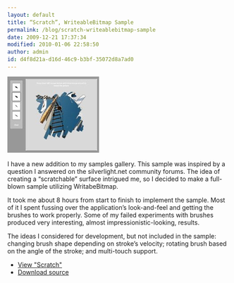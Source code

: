 ```yaml
---
layout: default
title: “Scratch”, WriteableBitmap Sample
permalink: /blog/scratch-writeablebitmap-sample
date: 2009-12-21 17:37:34
modified: 2010-01-06 22:58:50
author: admin
id: d4f8d21a-d16d-46c9-b3bf-35072d8a7ad0
---
```


![Screen](/i/2009-12-21-scratch-writeablebitmap-sample/screen.jpg)

I have a new addition to my samples gallery. This sample was inspired by a question
I answered on the silverlight.net community forums. The idea of creating a
“scratchable” surface intrigued me, so I decided to make a full-blown sample
utilizing WritabeBitmap.

It took me about 8 hours from start to finish to implement the sample. Most
of it I spent fussing over the application’s look-and-feel and getting the
brushes to work properly. Some of my failed experiments with brushes produced
very interesting, almost impressionistic-looking, results.

The ideas I considered for development, but not included in the sample: changing
brush shape depending on stroke’s velocity; rotating brush based on the angle of
the stroke; and multi-touch support.

* [View "Scratch"](http://dl.dropbox.com/u/3528765/samples/Scratch.html)
* [Download source](http://dl.dropbox.com/u/3528765/samples/Scratch.zip)
